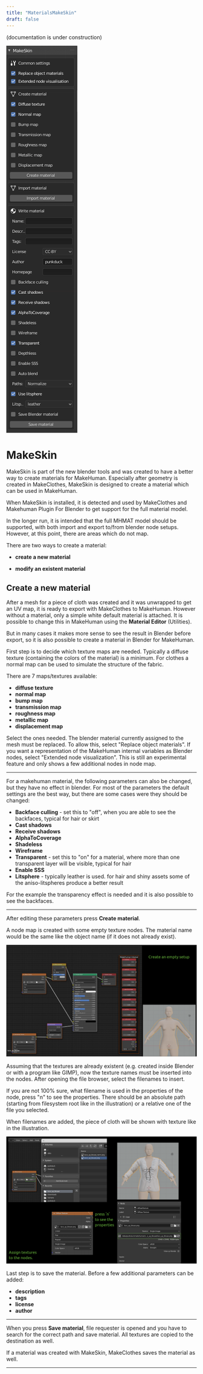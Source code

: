 ```yaml
---
title: "MaterialsMakeSkin"
draft: false
---
```


(documentation is under construction)



![Ms_menu.png](Ms_menu.png)



# MakeSkin

MakeSkin is part of the new blender tools and was created to have a better way to create materials for MakeHuman. Especially after geometry is created in MakeClothes, MakeSkin is designed to create a material which can be used in MakeHuman.

When MakeSkin is installed, it is detected and used by MakeClothes and Makehuman Plugin For Blender to get support for the full material model.

In the longer run, it is intended that the full MHMAT model should be supported, with both import and export to/from blender node setups. However, at this point, there are areas which do not map.

There are two ways to create a material:

* **create a new material**

* **modify an existent material**


## Create a new material

After a mesh for a piece of cloth was created and it was unwrapped to get an UV map, it is ready to export with MakeClothes to MakeHuman. However without a material, only a simple white default material is attached. It is possible to change this in MakeHuman using the **Material Editor** (Utilities). 

But in many cases it makes more sense to see the result in Blender before export, so it is also possible to create a material in Blender for MakeHuman.

First step is to decide which texture maps are needed. Typically a diffuse texture (containing the colors of the material) is a minimum. For clothes a normal map can be used to simulate the structure of the fabric.


There are 7 maps/textures available:

* **diffuse texture**
* **normal map**
* **bump map**
* **transmission map**
* **roughness map**
* **metallic map**
* **displacement map**

Select the ones needed. The blender material currently assigned to the mesh must be replaced. To allow this, select "Replace object materials". If you want a representation of the MakeHuman internal variables as Blender nodes, select "Extended node visualization". This is still an experimental feature and only shows a few additional nodes in node map.


----


For a makehuman material, the following parameters can also be changed, but they have no effect in blender. For most of the parameters the default settings are the best way, but there are some cases were they should be changed:

* **Backface culling** - set this to "off", when you are able to see the backfaces, typical for hair or skirt
* **Cast shadows**
* **Receive shadows**
* **AlphaToCoverage**
* **Shadeless**
* **Wireframe**
* **Transparent** - set this to "on" for a material, where more than one transparent layer will be visible, typical for hair
* **Enable SSS**
* **Litsphere** - typically leather is used. for hair and shiny assets some of the aniso-litspheres produce a better result

For the example the transparency effect is needed and it is also possible to see the backfaces.


----


After editing these parameters press **Create material**.

A node map is created with some empty texture nodes. The material name would be the same like the object name (if it does not already exist).



![Ms_newsetup.png](Ms_newsetup.png)





Assuming that the textures are already existent (e.g. created inside Blender or with a program like GIMP), now the texture names must be inserted into the nodes. After opening the file browser, select the filenames to insert.

If you are not 100% sure, what filename is used in the properties of the node, press "n" to see the properties. There should be an absolute path (starting from filesystem root like in the illustration) or a relative one of the file you selected. 

When filenames are added, the piece of cloth will be shown with texture like in the illustration.



![Ms_assignmtextures.png](Ms_assignmtextures.png)





Last step is to save the material. Before a few additional parameters can be added:

* **description**
* **tags**
* **license**
* **author**

<additional information about some parameters is still missing>


----


When you press **Save material**, file requester is opened and you have to search for the correct path and save material. All textures are copied to the destination as well.

If a material was created with MakeSkin, MakeClothes saves the material as well. 


----


<import material must be explained>